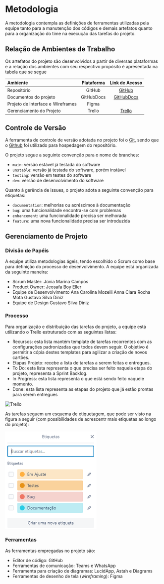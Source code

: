 
# Metodologia

A metodologia contempla as definições de ferramentas utilizadas pela equipe tanto para a manutenção dos códigos e demais artefatos quanto para a organização do time na execução das tarefas do projeto.

## Relação de Ambientes de Trabalho

Os artefatos do projeto são desenvolvidos a partir de diversas plataformas e a relação dos ambientes com seu respectivo propósito é apresentada na tabela que se segue

Ambiente|Plataforma|Link de Acesso
|:--------|:----------:|:--------------:|
|Repositório|GitHub|[GitHub](https://github.com/ICEI-PUC-Minas-PMV-ADS/pmv-ads-2023-1-e2-proj-int-t6-projeto-controle-de-ponto) |
|Documentos do projeto|GitHubDocs|[GitHubDocs](https://github.com/ICEI-PUC-Minas-PMV-ADS/pmv-ads-2023-1-e2-proj-int-t6-projeto-controle-de-ponto) |
|Projeto de Interface e  Wireframes| Figma  |   |
|Gerenciamento do Projeto|Trello| [Trello](https://trello.com/b/cQ0pnoDd/controle-de-ponto-puc) |


## Controle de Versão

A ferramenta de controle de versão adotada no projeto foi o
[Git](https://git-scm.com/), sendo que o [Github](https://github.com)
foi utilizado para hospedagem do repositório.

O projeto segue a seguinte convenção para o nome de branches:

- `main`: versão estável já testada do software
- `unstable`: versão já testada do software, porém instável
- `testing`: versão em testes do software
- `dev`: versão de desenvolvimento do software

Quanto à gerência de issues, o projeto adota a seguinte convenção para
etiquetas:

- `documentation`: melhorias ou acréscimos à documentação
- `bug`: uma funcionalidade encontra-se com problemas
- `enhancement`: uma funcionalidade precisa ser melhorada
- `feature`: uma nova funcionalidade precisa ser introduzida

## Gerenciamento de Projeto

### Divisão de Papéis

A equipe utiliza metodologias ágeis, tendo escolhido o Scrum como base para definição do processo de desenvolvimento.
A equipe está organizada da seguinte maneira:
- Scrum Master: Júnia Marina Campos
- Product Owner: Jeosafa Boy Eller
- Equipe de Desenvolvimento
Ana Carolina Mozelli
Anna Clara Rocha Mota
Gustavo Silva Diniz
- Equipe de Design
 Gustavo Silva Diniz


### Processo
Para organização e distribuição das tarefas do projeto, a equipe está utilizando o Trello estruturado com as seguintes listas:
- Recursos: esta lista mantém template de tarefas recorrentes com as configurações padronizadas que todos devem seguir. O objetivo é permitir a cópia destes
templates para agilizar a criação de novos cartões.
-  Etapas Projeto: recebe a lista de tarefas a serem feitas e entregues.
-  To Do: esta lista representa o que precisa ser feito naquela etapa do projeto, representa a Sprint Backlog.
-  In Progress: esta lista representa o que está sendo feito naquele momento.
-  Done: esta lista representa as etapas do projeto que já estão prontas para serem entregues

![Trello](https://user-images.githubusercontent.com/115122757/230666426-aace289d-1c92-4aa0-8fb1-de03cf727187.png)

As tarefas seguem um esquema de etiquetagem, que pode ser visto na figura a seguir (com possibilidades de acrescentr mais etiquetas ao longo do projeto):

![Etiquetas](img/EtiquetasDeControle.PNG)
### Ferramentas

As ferramentas empregadas no projeto são:

- Editor de código: GitHub
- Ferramentas de comunicação: Teams e WhatsApp
- Ferramenta para criação de diagramas: LucidApp, Astah e Diagrams
- Ferramentas de desenho de tela (_wireframing_): Figma
